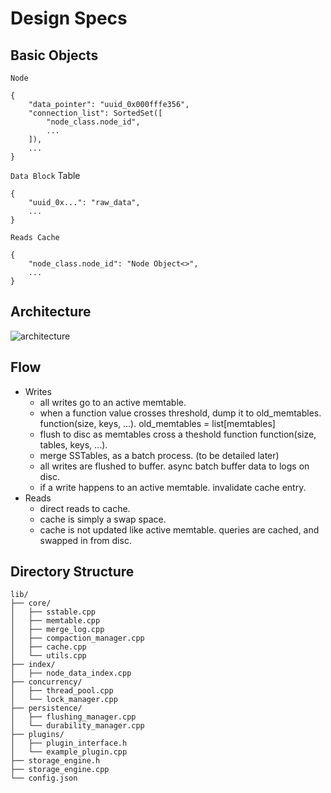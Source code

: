 # Design Specs

## Basic Objects 
`Node`
```
{
    "data_pointer": "uuid_0x000fffe356",
    "connection_list": SortedSet([
        "node_class.node_id",
        ...
    ]),
    ...
}
```

`Data Block` Table
```
{
    "uuid_0x...": "raw_data",
    ...
}
```

`Reads Cache`
```
{
    "node_class.node_id": "Node Object<>",
    ...
}
```

## Architecture
![architecture](architecture.png)

## Flow
+ Writes
  + all writes go to an active memtable.
  + when a function value crosses threshold, dump it to old_memtables. 
    function(size, keys, ...).
    old_memtables = list[memtables]
  + flush to disc as memtables cross a theshold function
    function(size, tables, keys, ...).
  + merge SSTables, as a batch process. (to be detailed later)
  + all writes are flushed to buffer. 
    async batch buffer data to logs on disc.
  + if a write happens to an active memtable. invalidate cache entry.
+ Reads
  + direct reads to cache. 
  + cache is simply a swap space.
  + cache is not updated like active memtable. queries are cached, and swapped in from disc.

## Directory Structure
```
lib/
├── core/
│   ├── sstable.cpp
│   ├── memtable.cpp
│   ├── merge_log.cpp
│   ├── compaction_manager.cpp
│   ├── cache.cpp
│   └── utils.cpp
├── index/
│   ├── node_data_index.cpp
├── concurrency/
│   ├── thread_pool.cpp
│   └── lock_manager.cpp
├── persistence/
│   ├── flushing_manager.cpp
│   └── durability_manager.cpp
├── plugins/
│   ├── plugin_interface.h
│   └── example_plugin.cpp
├── storage_engine.h
├── storage_engine.cpp
└── config.json
```